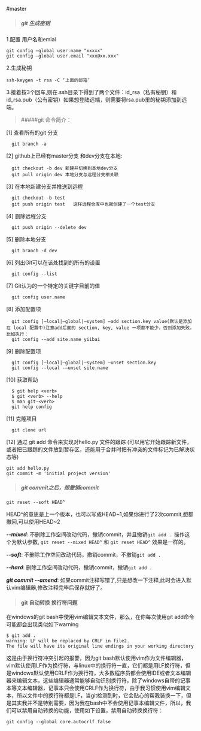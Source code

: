 #master

> ##### git 生成密钥

1.配置 用户名和emial

```
git config –global user.name "xxxxx"
git config –global user.email "xxx@xx.xxx"
```
2.生成秘钥

```
ssh-keygen -t rsa -C ‘上面的邮箱’
```

3.接着按3个回车,则在.ssh目录下得到了两个文件：id_rsa（私有秘钥）和id_rsa.pub（公有密钥）如果想登陆远端，则需要将rsa.pub里的秘钥添加到远端。

	
> #####git 命令简介：

[1] 查看所有的git 分支
```
  git branch -a
```

[2] github上已经有master分支 和dev分支在本地:
```
  git checkout -b dev 新建并切换到本地dev分支
  git pull origin dev 本地分支与远程分支相关联

```

[3] 在本地新建分支并推送到远程
```
  git checkout -b test
  git push origin test   这样远程仓库中也就创建了一个test分支
```

[4] 删除远程分支
```
  git push origin --delete dev
```

[5] 删除本地分支
```
  git branch -d dev
```

[6] 列出Git可以在该处找到的所有的设置
```
  git config --list
```

[7] Git认为的一个特定的关键字目前的值
```
  git config user.name
```

[8] 添加配置项 
```
  git config [–local|–global|–system] –add section.key value(默认是添加在 local 配置中)注意add后面的 section, key, value 一项都不能少，否则添加失败。比如执行：
  git config -–add site.name yiibai
```

[9] 删除配置项
```
  git config [–local|–global|–system] –unset section.key
  git config --local -–unset site.name
```

[10] 获取帮助
```
  $ git help <verb>
  $ git <verb> --help
  $ man git-<verb>
  git help config
```

[11] 克隆项目
```
  git clone url
``` 

[12] 通过 git add 命令来实现对hello.py 文件的跟踪 (可以用它开始跟踪新文件，或者把已跟踪的文件放到暂存区，还能用于合并时把有冲突的文件标记为已解决状态等)
```
git add hello.py
git commit -m 'initial project version'
```

> ##### git commit之后，想撤销commit

```
git reset --soft HEAD^
```
HEAD^的意思是上一个版本，也可以写成HEAD~1,如果你进行了2次commit,想都撤回,可以使用HEAD~2

***--mixed***: 不删除工作空间改动代码，撤销commit，并且撤销```git add . ```操作这个为默认参数, ```git reset --mixed HEAD^``` 和 ```git reset HEAD^``` 效果是一样的。

***--soft***: 不删除工作空间改动代码，撤销commit，不撤销```git add .```

***--hard***: 删除工作空间改动代码，撤销commit，撤销```git add .```

***git commit --amend***: 如果commit注释写错了,只是想改一下注释,此时会进入默认vim编辑器,修改注释完毕后保存就好了。

> #### git 自动转换 换行符问题
在windows的git bash中使用vim编辑文本文件，那么，在你每次使用git add命令可能都会出现类似如下warning
```
$ git add .
warning: LF will be replaced by CRLF in file2.
The file will have its original line endings in your working directory
```
这是由于换行符冲突引起的报警，因为git bash默认使用vim作为文件编辑器，vim默认使用LF作为换行符，与linux中的换行符一直，它们都是用LF换行符，但是windows默认使用CRLF作为换行符，大多数程序员都会使用IDE或者文本编辑器来编辑文本，这些编辑器通常能够自动识别换行符，除了windows自带的记事本等文本编辑器，记事本只会使用CRLF作为换行符，由于我习惯使用vim编辑文本，所以文件中的换行符都是LF，当git检测到时，它会贴心的帮我装换一下，但是其实我并不是特别需要，因为我在bash中不会使用记事本编辑文件，所以，我们可以禁用自动转换的功能，使用如下设置，禁用自动转换换行符：

``` git config --global core.autocrlf false ```
